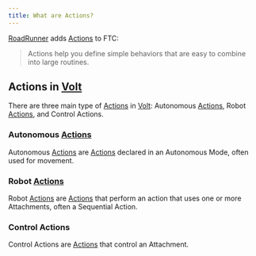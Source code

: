```yaml
---
title: What are Actions?
---
```


[RoadRunner](https://rr.brott.dev/) adds [Actions](https://rr.brott.dev/docs/v1-0/actions/) to FTC:
> Actions help you define simple behaviors that are easy to combine into large routines.

## Actions in [Volt](../kdoc/volt)

There are three main type of [Actions](https://rr.brott.dev/docs/v1-0/actions/) in [Volt](../kdoc/volt): Autonomous [Actions](https://rr.brott.dev/docs/v1-0/actions/), Robot [Actions](https://rr.brott.dev/docs/v1-0/actions/), and Control Actions.

### Autonomous [Actions](https://rr.brott.dev/docs/v1-0/actions/)

Autonomous [Actions](https://rr.brott.dev/docs/v1-0/actions/) are [Actions](https://rr.brott.dev/docs/v1-0/actions/) declared in an Autonomous Mode, often used for movement.

### Robot [Actions](https://rr.brott.dev/docs/v1-0/actions/)

Robot [Actions](https://rr.brott.dev/docs/v1-0/actions/) are [Actions](https://rr.brott.dev/docs/v1-0/actions/) that perform an action that uses one or more Attachments, often a Sequential Action.

### Control Actions

Control Actions are [Actions](https://rr.brott.dev/docs/v1-0/actions/) that control an Attachment.
